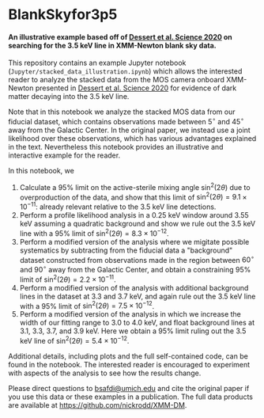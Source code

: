 # BlankSkyfor3p5

#### An illustrative example based off of [Dessert et al. Science 2020](https://science.sciencemag.org/content/367/6485/1465) on searching for the $3.5$ keV line in XMM-Newton blank sky data.

This repository contains an example Jupyter notebook (`Jupyter/stacked_data_illustration.ipynb`) which allows the interested reader to analyze the stacked data from the MOS camera onboard XMM-Newton presented in [Dessert et al. Science 2020](https://science.sciencemag.org/content/367/6485/1465) for evidence of dark matter decaying into the $3.5$ keV line. 

Note that in this notebook we analyze the stacked MOS data from our fiducial dataset, which contains observations made between $5^\circ$ and $45^\circ$ away from the Galactic Center. In the original paper, we instead use a joint likelihood over these observations, which has various advantages explained in the text. Nevertheless this notebook provides an illustrative and interactive example for the reader.

In this notebook, we 
1. Calculate a $95\%$ limit on the active-sterile mixing angle $\sin^2(2\theta)$ due to overproduction of the data, and show that this limit of $\sin^2(2\theta) = 9.1 \times 10^{-11}$: already relevant relative to the $3.5$ keV line detections.
2. Perform a profile likelihood analysis in a $0.25$ keV window around $3.55$ keV assuming a quadratic background and show we rule out the $3.5$ keV line with a $95\%$ limit of $\sin^2(2\theta) = 8.3 \times 10^{-12}$.
3. Perform a modified version of the analysis where we migitate possible systematics by subtracting from the fiducial data a "background" dataset constructed from observations made in the region between $60^\circ$ and $90^\circ$ away from the Galactic Center, and obtain a constraining $95\%$ limit of $\sin^2(2\theta) = 2.2 \times 10^{-11}$.
4. Perform a modified version of the analysis with additional background lines in the dataset at $3.3$ and $3.7$ keV, and again rule out the $3.5$ keV line with a $95\%$ limit of $\sin^2(2\theta) = 7.5 \times 10^{-12}$. 
5. Perform a modified version of the analysis in which we increase the width of our fitting range to $3.0$ to $4.0$ keV, and float background lines at $3.1$, $3.3$, $3.7$, and $3.9$ keV. Here we obtain a $95\%$ limit ruling out the $3.5$ keV line of $\sin^2(2\theta) = 5.4 \times 10^{-12}$.

Additional details, including plots and the full self-contained code, can be found in the notebook. The interested reader is encouraged to experiment with aspects of the analysis to see how the results change. 

Please direct questions to bsafdi@umich.edu and cite the original paper if you use this data or these examples in a publication. The full data products are available at https://github.com/nickrodd/XMM-DM.
